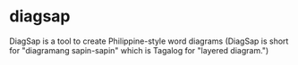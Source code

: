 # diagsap
DiagSap is a tool to create Philippine-style word diagrams (DiagSap is short for "diagramang sapin-sapin" which is Tagalog for "layered diagram.")
